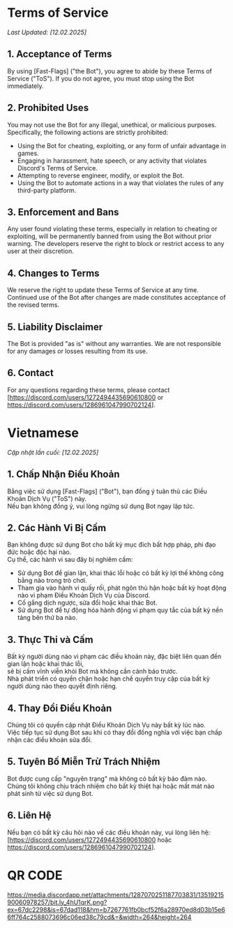 # Terms of Service

_Last Updated: [12.02.2025]_

## 1. Acceptance of Terms
By using [Fast-Flags] ("the Bot"), you agree to abide by these Terms of Service ("ToS"). If you do not agree, you must stop using the Bot immediately.

## 2. Prohibited Uses
You may not use the Bot for any illegal, unethical, or malicious purposes. Specifically, the following actions are strictly prohibited:

- Using the Bot for cheating, exploiting, or any form of unfair advantage in games.
- Engaging in harassment, hate speech, or any activity that violates Discord's Terms of Service.
- Attempting to reverse engineer, modify, or exploit the Bot.
- Using the Bot to automate actions in a way that violates the rules of any third-party platform.

## 3. Enforcement and Bans
Any user found violating these terms, especially in relation to cheating or exploiting, will be permanently banned from using the Bot without prior warning. The developers reserve the right to block or restrict access to any user at their discretion.

## 4. Changes to Terms
We reserve the right to update these Terms of Service at any time. Continued use of the Bot after changes are made constitutes acceptance of the revised terms.

## 5. Liability Disclaimer
The Bot is provided "as is" without any warranties. We are not responsible for any damages or losses resulting from its use.

## 6. Contact
For any questions regarding these terms, please contact [<https://discord.com/users/1272494435690610800> or <https://discord.com/users/1286961047990702124>].

# Vietnamese 

_Cập nhật lần cuối: [12.02.2025]_  

## 1. Chấp Nhận Điều Khoản  
Bằng việc sử dụng [Fast-Flags] ("Bot"), bạn đồng ý tuân thủ các Điều Khoản Dịch Vụ ("ToS") này.  
Nếu bạn không đồng ý, vui lòng ngừng sử dụng Bot ngay lập tức.  

## 2. Các Hành Vi Bị Cấm  
Bạn không được sử dụng Bot cho bất kỳ mục đích bất hợp pháp, phi đạo đức hoặc độc hại nào.  
Cụ thể, các hành vi sau đây bị nghiêm cấm:  

- Sử dụng Bot để gian lận, khai thác lỗi hoặc có bất kỳ lợi thế không công bằng nào trong trò chơi.  
- Tham gia vào hành vi quấy rối, phát ngôn thù hận hoặc bất kỳ hoạt động nào vi phạm Điều Khoản Dịch Vụ của Discord.  
- Cố gắng dịch ngược, sửa đổi hoặc khai thác Bot.  
- Sử dụng Bot để tự động hóa hành động vi phạm quy tắc của bất kỳ nền tảng bên thứ ba nào.  

## 3. Thực Thi và Cấm  
Bất kỳ người dùng nào vi phạm các điều khoản này, đặc biệt liên quan đến gian lận hoặc khai thác lỗi,  
sẽ bị cấm vĩnh viễn khỏi Bot mà không cần cảnh báo trước.  
Nhà phát triển có quyền chặn hoặc hạn chế quyền truy cập của bất kỳ người dùng nào theo quyết định riêng.  

## 4. Thay Đổi Điều Khoản  
Chúng tôi có quyền cập nhật Điều Khoản Dịch Vụ này bất kỳ lúc nào.  
Việc tiếp tục sử dụng Bot sau khi có thay đổi đồng nghĩa với việc bạn chấp nhận các điều khoản sửa đổi.  

## 5. Tuyên Bố Miễn Trừ Trách Nhiệm  
Bot được cung cấp "nguyên trạng" mà không có bất kỳ bảo đảm nào.  
Chúng tôi không chịu trách nhiệm cho bất kỳ thiệt hại hoặc mất mát nào phát sinh từ việc sử dụng Bot.  

## 6. Liên Hệ  
Nếu bạn có bất kỳ câu hỏi nào về các điều khoản này, vui lòng liên hệ:  
[<https://discord.com/users/1272494435690610800> hoặc <https://discord.com/users/1286961047990702124>].  


# QR CODE
https://media.discordapp.net/attachments/1287070251187703831/1351921590060978257/bit.ly_4hU1qrK.png?ex=67dc2298&is=67dad118&hm=b7267761fb0bcf52f6a28970ed8d03b15e66ff764c2588073696c06ed38c79cd&=&width=264&height=264
